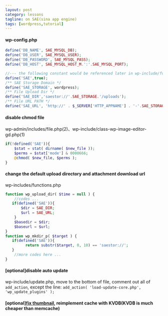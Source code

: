 ```yaml
---
layout: post
category: lessons
tagline: on SAE(sina app engine)
tags: [wordpress,tutorial]
---
```


#### wp-config.php
```php
define('DB_NAME', SAE_MYSQL_DB);
define('DB_USER', SAE_MYSQL_USER);
define('DB_PASSWORD', SAE_MYSQL_PASS);
define('DB_HOST', SAE_MYSQL_HOST_M.':'.SAE_MYSQL_PORT);

//--- the following constant would be referenced later in wp-include/functions.php ---
define('SAE',true);
/** SAE Storage Domain */
define('SAE_STORAGE', wordpress);
/** File Upload Dir */
define('SAE_DIR','saestor://'.SAE_STORAGE.'/uploads');
/** File URL PATH */
define('SAE_URL', 'http://' . $_SERVER['HTTP_APPNAME'] . '-'.SAE_STORAGE.'.stor.sinaapp.com/uploads');
```

<!--excerpt:end-->
#### disable chmod file
wp-admin/includes/file.php(2)、wp-include/class-wp-image-editor-gd.php(1)

```php
if(!defined('SAE')){
    $stat = stat( dirname( $new_file ));
    $perms = $stat['mode'] & 0000666;
    @chmod( $new_file, $perms );
}
```

#### change the default upload directory and attachment download url
wp-includes/functions.php 

```php
function wp_upload_dir( $time = null ) {
    //codes ...
   if(defined('SAE')){
       $dir = SAE_DIR;
       $url = SAE_URL;
    }
	$basedir = $dir;
	$baseurl = $url;
}
function wp_mkdir_p( $target ) {
   if(defined('SAE')){
         return substr($target, 0, 10) == 'saestor://';
   }
    //more codes here ...
}
```

#### [optional]disable auto update
wp-include/update.php, move to the bottom of file,  comment out all of `add_action`, except the line:
`add_action( 'load-update-core.php', 'wp_update_plugins' );`

#### [optional][fix thumbnail](http://www.xiumu.org/diary/wordpress-for-sae.shtml), reimplement cache with KVDB(KVDB is much cheaper than memcache)
